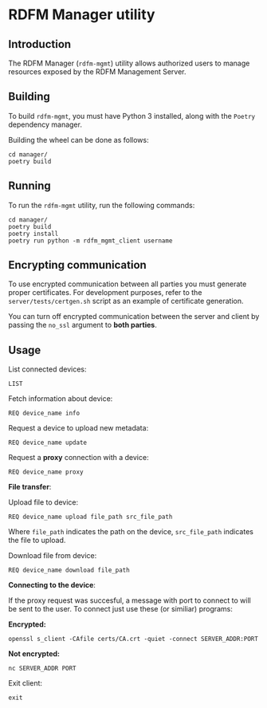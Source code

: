 # RDFM Manager utility

## Introduction

The RDFM Manager (`rdfm-mgmt`) utility allows authorized users to manage resources exposed by the RDFM Management Server.

## Building

To build `rdfm-mgmt`, you must have Python 3 installed, along with the `Poetry` dependency manager.

Building the wheel can be done as follows:

```
cd manager/
poetry build
```

## Running

To run the `rdfm-mgmt` utility, run the following commands:

```
cd manager/
poetry build
poetry install
poetry run python -m rdfm_mgmt_client username
```

## Encrypting communication

To use encrypted communication between all parties you must generate proper certificates. For development purposes, refer to the `server/tests/certgen.sh` script as an example of certificate generation.

You can turn off encrypted communication between the server and client by passing the `no_ssl` argument to **both parties**.

## Usage

List connected devices:

```
LIST
```

Fetch information about device:

```
REQ device_name info
```

Request a device to upload new metadata:

```
REQ device_name update
```

Request a **proxy** connection with a device:

```
REQ device_name proxy
```

**File transfer**:

Upload file to device:

```
REQ device_name upload file_path src_file_path
```

Where `file_path` indicates the path on the device, `src_file_path` indicates the file to upload.

Download file from device:

```
REQ device_name download file_path
```

**Connecting to the device**:

If the proxy request was succesful, a message with port to connect to will be sent
to the user.
To connect just use these (or similiar) programs:

**Encrypted:**

```openssl s_client -CAfile certs/CA.crt -quiet -connect SERVER_ADDR:PORT```

**Not encrypted:**

```nc SERVER_ADDR PORT```

Exit client:

```
exit
```
